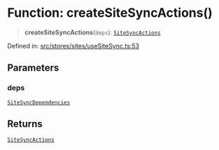 # Function: createSiteSyncActions()

> **createSiteSyncActions**(`deps`): [`SiteSyncActions`](../interfaces/SiteSyncActions.md)

Defined in: [src/stores/sites/useSiteSync.ts:53](https://github.com/Nick2bad4u/Uptime-Watcher/blob/dca5483e793478722cd3e6e125cafcec5fc771f0/src/stores/sites/useSiteSync.ts#L53)

## Parameters

### deps

[`SiteSyncDependencies`](../interfaces/SiteSyncDependencies.md)

## Returns

[`SiteSyncActions`](../interfaces/SiteSyncActions.md)

